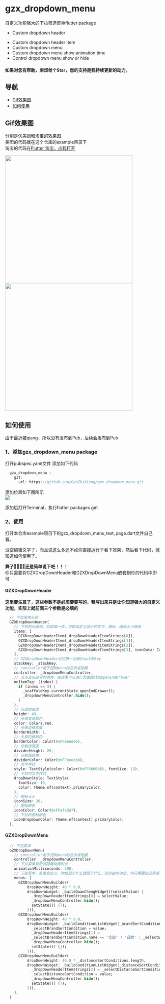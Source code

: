 # gzx_dropdown_menu
自定义功能强大的下拉筛选菜单flutter package
 - Custom dropdown header
 * Custom dropdown header item
 * Custom dropdown menu
 * Custom dropdown menu show animation time
 * Control dropdown menu show or hide
 
#### 如果对您有帮助，麻烦给个Star，您的支持是我持续更新的动力。

## 导航
- [Gif效果图](#Gif效果图)
- [如何使用](#如何使用)

## Gif效果图
分别是仿美团和淘宝的效果图   
美团的代码就在这个仓库的example目录下  
淘宝的代码在[Flutter 淘宝，点我打开](https://github.com/GanZhiXiong/GZXTaoBaoAppFlutter)

<img src="https://github.com/GanZhiXiong/gzx_dropdown_menu/blob/master/preview_images/美团.gif" width="414" hegiht="736" align=center /><img src="https://github.com/GanZhiXiong/gzx_dropdown_menu/blob/master/preview_images/淘宝.gif" width="414" hegiht="736" align=center />

## 如何使用
由于最近被qiang，所以没有发布到Pub，后续会发布到Pub
### 1、添加gzx_dropdown_menu package
打开pubspec.yaml文件
添加如下代码
``` dart
  gzx_dropdown_menu :
    git:
      url: https://github.com/GanZhiXiong/gzx_dropdown_menu.git
```
添加位置如下图所示  
![](https://github.com/GanZhiXiong/gzx_dropdown_menu/blob/master/preview_images/1.png)

添加后打开Terminal，执行flutter packages get

### 2、使用
打开本仓库example项目下的gzx_dropdown_menu_test_page.dart文件自己看。  

没空编辑文字了，而且说这么多还不如你直接运行下看下效果，然后看下代码，就知道如何使用了。

**~~算了~~🤪🤪🤪🙄还是简单说下吧！！！**  
你只需要将GZXDropDownHeader和GZXDropDownMenu嵌套到你的代码中即可
#### GZXDropDownHeader
**这里要注意了，这些参数不是必须要要写的，我写出来只是让你知道强大的自定义功能，实际上就前面三个参数是必填的**
``` dart
  // 下拉菜单头部
  GZXDropDownHeader(
    // 下拉的头部项，目前每一项，只能自定义显示的文字、图标、图标大小修改
    items: [
      GZXDropDownHeaderItem(_dropDownHeaderItemStrings[0]),
      GZXDropDownHeaderItem(_dropDownHeaderItemStrings[1]),
      GZXDropDownHeaderItem(_dropDownHeaderItemStrings[2]),
      GZXDropDownHeaderItem(_dropDownHeaderItemStrings[3], iconData: Icons.filter_frames, iconSize: 18),
    ],
    // GZXDropDownHeader对应第一父级Stack的key
    stackKey: _stackKey,
    // controller用于控制menu的显示或隐藏
    controller: _dropdownMenuController,
    // 当点击头部项的事件，在这里可以进行页面跳转或openEndDrawer
    onItemTap: (index) {
      if (index == 3) {
        _scaffoldKey.currentState.openEndDrawer();
        _dropdownMenuController.hide();
      }
    },
    // 头部的高度
    height: 40,
    // 头部背景颜色
    color: Colors.red,
    // 头部边框宽度
    borderWidth: 1,
    // 头部边框颜色
    borderColor: Color(0xFFeeede6),
    // 分割线高度
    dividerHeight: 20,
    // 分割线颜色
    dividerColor: Color(0xFFeeede6),
    // 文字样式
    style: TextStyle(color: Color(0xFF666666), fontSize: 13),
    // 下拉时文字样式
    dropDownStyle: TextStyle(
      fontSize: 13,
      color: Theme.of(context).primaryColor,
    ),
    // 图标大小
    iconSize: 20,
    // 图标颜色
    iconColor: Color(0xFFafada7),
    // 下拉时图标颜色
    iconDropDownColor: Theme.of(context).primaryColor,
  ),
```
#### GZXDropDownMenu
``` dart
  // 下拉菜单
  GZXDropDownMenu(
    // controller用于控制menu的显示或隐藏
    controller: _dropdownMenuController,
    // 下拉菜单显示或隐藏动画时长
    animationMilliseconds: 500,
    // 下拉菜单，高度自定义，你想显示什么就显示什么，完全由你决定，你只需要在选择后调用_dropdownMenuController.hide();即可
    menus: [
      GZXDropdownMenuBuilder(
          dropDownHeight: 40 * 8.0,
          dropDownWidget: _buildQuanChengWidget((selectValue) {
            _dropDownHeaderItemStrings[0] = selectValue;
            _dropdownMenuController.hide();
            setState(() {});
          })),
      GZXDropdownMenuBuilder(
          dropDownHeight: 40 * 8.0,
          dropDownWidget: _buildConditionListWidget(_brandSortConditions, (value) {
            _selectBrandSortCondition = value;
            _dropDownHeaderItemStrings[1] =
            _selectBrandSortCondition.name == '全部' ? '品牌' : _selectBrandSortCondition.name;
            _dropdownMenuController.hide();
            setState(() {});
          })),
      GZXDropdownMenuBuilder(
          dropDownHeight: 40.0 * _distanceSortConditions.length,
          dropDownWidget: _buildConditionListWidget(_distanceSortConditions, (value) {
            _dropDownHeaderItemStrings[2] = _selectDistanceSortCondition.name;
            _selectDistanceSortCondition = value;
            _dropdownMenuController.hide();
            setState(() {});
          })),
    ],
  )
```
